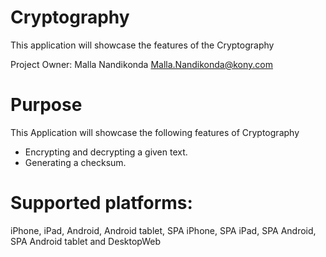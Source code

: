 Cryptography
==================

This application will showcase the features of the Cryptography

Project Owner: Malla Nandikonda <Malla.Nandikonda@kony.com>

# Purpose
This Application will showcase the following features of Cryptography

* Encrypting and decrypting a given text.
* Generating a checksum.

# Supported platforms:
iPhone, iPad, Android, Android tablet, SPA iPhone, SPA iPad, SPA Android, SPA Android tablet and DesktopWeb

